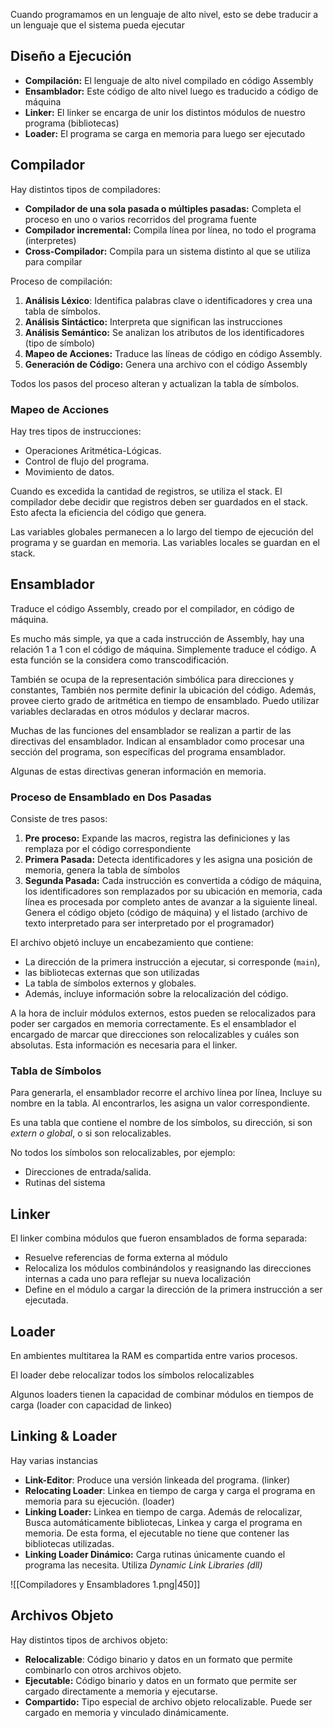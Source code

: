 Cuando programamos en un lenguaje de alto nivel, esto se debe traducir a un lenguaje que el sistema pueda ejecutar

## Diseño a Ejecución

- **Compilación:** El lenguaje de alto nivel compilado en código Assembly
- **Ensamblador:** Este código de alto nivel luego es traducido a código de máquina
- **Linker:** El linker se encarga de unir los distintos módulos de nuestro programa (bibliotecas)
- **Loader:** El programa se carga en memoria para luego ser ejecutado

## Compilador

Hay distintos tipos de compiladores:

- **Compilador de una sola pasada o múltiples pasadas:** Completa el proceso en uno o varios recorridos del programa fuente
- **Compilador incremental:** Compila línea por línea, no todo el programa (interpretes)
- **Cross-Compilador:** Compila para un sistema distinto al que se utiliza para compilar

 Proceso de compilación:

1. **Análisis Léxico**: Identifica palabras clave o identificadores y crea una tabla de símbolos.
2. **Análisis Sintáctico:** Interpreta que significan las instrucciones
3. **Análisis Semántico:** Se analizan los atributos de los identificadores (tipo de símbolo)
4. **Mapeo de Acciones:** Traduce las líneas de código en código Assembly.
5. **Generación de Código:** Genera una archivo con el código Assembly

Todos los pasos del proceso alteran y actualizan la tabla de símbolos.

### Mapeo de Acciones

Hay tres tipos de instrucciones:

- Operaciones Aritmética-Lógicas.
- Control de flujo del programa.
- Movimiento de datos.

Cuando es excedida la cantidad de registros, se utiliza el stack. El compilador debe decidir que registros deben ser guardados en el stack. Esto afecta la eficiencia del código que genera.

Las variables globales permanecen a lo largo del tiempo de ejecución del programa y se guardan en memoria. Las variables locales se guardan en el stack.

## Ensamblador

Traduce el código Assembly, creado por el compilador, en código de máquina.

Es mucho más simple, ya que a cada instrucción de Assembly, hay una relación 1 a 1 con el código de máquina. Simplemente traduce el código. A esta función se la considera como transcodificación.

También se ocupa de la representación simbólica para direcciones y constantes, También nos permite definir la ubicación del código. Además, provee cierto grado de aritmética en tiempo de ensamblado. Puedo utilizar variables declaradas en otros módulos y declarar macros.

Muchas de las funciones del ensamblador se realizan a partir de las directivas del ensamblador. Indican al ensamblador como procesar una sección del programa, son específicas del programa ensamblador.

Algunas de estas directivas generan información en memoria.

### Proceso de Ensamblado en Dos Pasadas

Consiste de tres pasos:

1. **Pre proceso:** Expande las macros, registra las definiciones y las remplaza por el código correspondiente
2. **Primera Pasada:** Detecta identificadores y les asigna una posición de memoria, genera la tabla de símbolos
3. **Segunda Pasada:** Cada instrucción es convertida a código de máquina, los identificadores son remplazados por su ubicación en memoria, cada línea es procesada por completo antes de avanzar a la siguiente lineal. Genera el código objeto (código de máquina) y el listado (archivo de texto interpretado para ser interpretado por el programador)

El archivo objetó incluye un encabezamiento que contiene:

- La dirección de la primera instrucción a ejecutar, si corresponde (`main`),
- las bibliotecas externas que son utilizadas
- La tabla de símbolos externos y globales.
- Además, incluye información sobre la relocalización del código.

A la hora de incluir módulos externos, estos pueden se relocalizados para poder ser cargados en memoria correctamente. Es el ensamblador el encargado de marcar que direcciones son relocalizables y cuáles son absolutas. Esta información es necesaria para el linker.

### Tabla de Símbolos

Para generarla, el ensamblador recorre el archivo línea por línea, Incluye su nombre en la tabla. Al encontrarlos, les asigna un valor correspondiente.

Es una tabla que contiene el nombre de los símbolos, su dirección, si son *extern o global*, o si son relocalizables.

No todos los símbolos son relocalizables, por ejemplo:

- Direcciones de entrada/salida.
- Rutinas del sistema

## Linker

El linker combina módulos que fueron ensamblados de forma separada:

- Resuelve referencias de forma externa al módulo
- Relocaliza los módulos combinándolos y reasignando las direcciones internas a cada uno para reflejar su nueva localización
- Define en el módulo a cargar la dirección de la primera instrucción a ser ejecutada.

## Loader

En ambientes multitarea la RAM es compartida entre varios procesos.

El loader debe relocalizar todos los símbolos relocalizables

Algunos loaders tienen la capacidad de combinar módulos en tiempos de carga (loader con capacidad de linkeo)

## Linking & Loader

Hay varias instancias

- **Link-Editor**: Produce una versión linkeada del programa. (linker)
- **Relocating Loader**: Linkea en tiempo de carga y carga el programa en memoria para su ejecución. (loader)
- **Linking Loader:** Linkea en tiempo de carga. Además de relocalizar, Busca automáticamente bibliotecas, Linkea y carga el programa en memoria. De esta forma, el ejecutable no tiene que contener las bibliotecas utilizadas.
- **Linking Loader Dinámico:** Carga rutinas únicamente cuando el programa las necesita. Utiliza *Dynamic Link Libraries (dll)*

![[Compiladores y Ensambladores 1.png|450]]

## Archivos Objeto

Hay distintos tipos de archivos objeto:

- **Relocalizable**: Código binario y datos en un formato que permite combinarlo con otros archivos objeto.
- **Ejecutable:** Código binario y datos en un formato que permite ser cargado directamente a memoria y ejecutarse.
- **Compartido:** Tipo especial de archivo objeto relocalizable. Puede ser cargado en memoria y vinculado dinámicamente.

